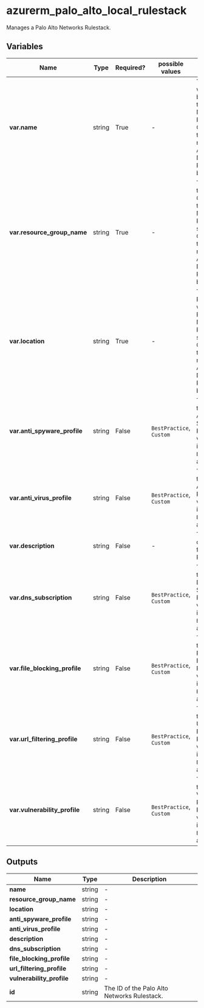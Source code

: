 # azurerm_palo_alto_local_rulestack

Manages a Palo Alto Networks Rulestack.

## Variables

| Name | Type | Required? |  possible values |  Description |
| ---- | ---- | --------- |  ----------- | ----------- |
| **var.name** | string | True | -  |  The name which should be used for this Palo Alto Networks Rulestack. Changing this forces a new Palo Alto Networks Rulestack to be created. | 
| **var.resource_group_name** | string | True | -  |  The name of the Resource Group where the Palo Alto Networks Rulestack should exist. Changing this forces a new Palo Alto Networks Rulestack to be created. | 
| **var.location** | string | True | -  |  The Azure Region where the Palo Alto Networks Rulestack should exist. Changing this forces a new Palo Alto Networks Rulestack to be created. | 
| **var.anti_spyware_profile** | string | False | `BestPractice`, `Custom`  |  The setting to use for Anti-Spyware. Possible values include `BestPractice`, and `Custom`. | 
| **var.anti_virus_profile** | string | False | `BestPractice`, `Custom`  |  The setting to use for Anti-Virus. Possible values include `BestPractice`, and `Custom`. | 
| **var.description** | string | False | -  |  The description for this Local Rulestack. | 
| **var.dns_subscription** | string | False | `BestPractice`, `Custom`  |  TThe setting to use for DNS Subscription. Possible values include `BestPractice`, and `Custom`. | 
| **var.file_blocking_profile** | string | False | `BestPractice`, `Custom`  |  The setting to use for the File Blocking Profile. Possible values include `BestPractice`, and `Custom`. | 
| **var.url_filtering_profile** | string | False | `BestPractice`, `Custom`  |  The setting to use for the URL Filtering Profile. Possible values include `BestPractice`, and `Custom`. | 
| **var.vulnerability_profile** | string | False | `BestPractice`, `Custom`  |  The setting to use for the Vulnerability Profile. Possible values include `BestPractice`, and `Custom`. | 



## Outputs

| Name | Type | Description |
| ---- | ---- | --------- | 
| **name** | string  | - | 
| **resource_group_name** | string  | - | 
| **location** | string  | - | 
| **anti_spyware_profile** | string  | - | 
| **anti_virus_profile** | string  | - | 
| **description** | string  | - | 
| **dns_subscription** | string  | - | 
| **file_blocking_profile** | string  | - | 
| **url_filtering_profile** | string  | - | 
| **vulnerability_profile** | string  | - | 
| **id** | string  | The ID of the Palo Alto Networks Rulestack. | 